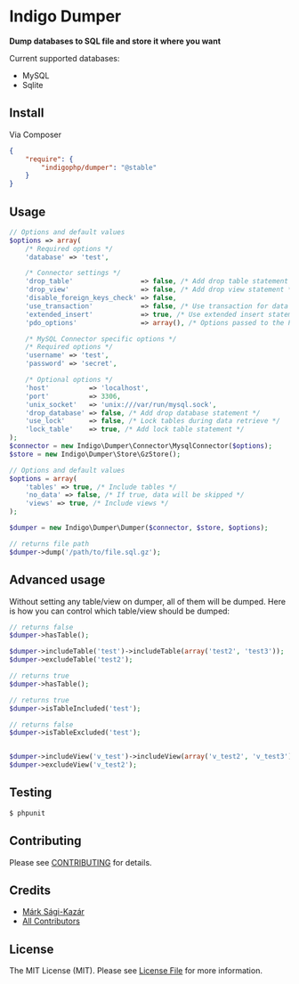 # Indigo Dumper

**Dump databases to SQL file and store it where you want**


Current supported databases:
* MySQL
* Sqlite


## Install

Via Composer

``` json
{
    "require": {
        "indigophp/dumper": "@stable"
    }
}
```

## Usage

``` php
// Options and default values
$options => array(
    /* Required options */
    'database' => 'test',

    /* Connector settings */
    'drop_table'                 => false, /* Add drop table statement */
    'drop_view'                  => false, /* Add drop view statement */
    'disable_foreign_keys_check' => false,
    'use_transaction'            => false, /* Use transaction for data retrieving */
    'extended_insert'            => true, /* Use extended insert statements */
    'pdo_options'                => array(), /* Options passed to the PDO driver */

    /* MySQL Connector specific options */
    /* Required options */
    'username' => 'test',
    'password' => 'secret',

    /* Optional options */
    'host'          => 'localhost',
    'port'          => 3306,
    'unix_socket'   => 'unix:///var/run/mysql.sock',
    'drop_database' => false, /* Add drop database statement */
    'use_lock'      => false, /* Lock tables during data retrieve */
    'lock_table'    => true, /* Add lock table statement */
);
$connector = new Indigo\Dumper\Connector\MysqlConnector($options);
$store = new Indigo\Dumper\Store\GzStore();

// Options and default values
$options = array(
    'tables' => true, /* Include tables */
    'no_data' => false, /* If true, data will be skipped */
    'views' => true, /* Include views */
);

$dumper = new Indigo\Dumper\Dumper($connector, $store, $options);

// returns file path
$dumper->dump('/path/to/file.sql.gz');
```

## Advanced usage

Without setting any table/view on dumper, all of them will be dumped. Here is how you can control which table/view should be dumped:

``` php
// returns false
$dumper->hasTable();

$dumper->includeTable('test')->includeTable(array('test2', 'test3'));
$dumper->excludeTable('test2');

// returns true
$dumper->hasTable();

// returns true
$dumper->isTableIncluded('test');

// returns false
$dumper->isTableExcluded('test');


$dumper->includeView('v_test')->includeView(array('v_test2', 'v_test3'));
$dumper->excludeView('v_test2');
```

## Testing

``` bash
$ phpunit
```

## Contributing

Please see [CONTRIBUTING](https://github.com/indigophp/dumper/blob/develop/CONTRIBUTING.md) for details.

## Credits

- [Márk Sági-Kazár](https://github.com/sagikazarmark)
- [All Contributors](https://github.com/indigophp/dumper/contributors)


## License

The MIT License (MIT). Please see [License File](https://github.com/indigophp/dumper/blob/develop/LICENSE) for more information.